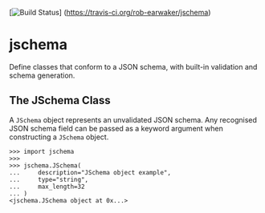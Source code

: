 [![Build Status](https://travis-ci.org/rob-earwaker/jschema.svg?branch=master)]
(https://travis-ci.org/rob-earwaker/jschema)

# jschema
Define classes that conform to a JSON schema, with built-in validation and
schema generation.

## The JSchema Class
A `JSchema` object represents an unvalidated JSON schema. Any recognised JSON
schema field can be passed as a keyword argument when constructing a `JSchema`
object.

```
>>> import jschema
>>>
>>> jschema.JSchema(
...     description="JSchema object example",
...     type="string",
...     max_length=32
... )
<jschema.JSchema object at 0x...>

```
